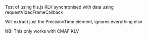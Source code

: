 
Test of using hls.js KLV synchronised with data using requestVideoFrameCallback

Will extract just the PrecisionTime element, ignores everything else

NB: This only works with CMAF KLV
